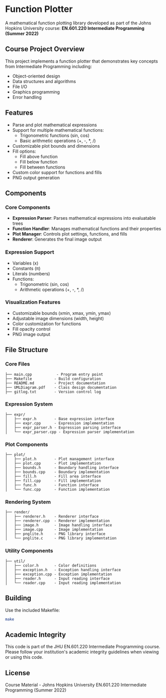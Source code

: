 # Function Plotter

A mathematical function plotting library developed as part of the Johns Hopkins University course:
**EN.601.220 Intermediate Programming (Summer 2022)**

## Course Project Overview

This project implements a function plotter that demonstrates key concepts from Intermediate Programming including:
- Object-oriented design
- Data structures and algorithms
- File I/O
- Graphics programming
- Error handling

## Features

- Parse and plot mathematical expressions
- Support for multiple mathematical functions:
  - Trigonometric functions (sin, cos)
  - Basic arithmetic operations (+, -, *, /)
- Customizable plot bounds and dimensions
- Fill options:
  - Fill above function
  - Fill below function
  - Fill between functions
- Custom color support for functions and fills
- PNG output generation

## Components

### Core Components

- **Expression Parser**: Parses mathematical expressions into evaluatable trees
- **Function Handler**: Manages mathematical functions and their properties
- **Plot Manager**: Controls plot settings, functions, and fills
- **Renderer**: Generates the final image output

### Expression Support

- Variables (x)
- Constants (π)
- Literals (numbers)
- Functions:
  - Trigonometric (sin, cos)
  - Arithmetic operations (+, -, *, /)

### Visualization Features

- Customizable bounds (xmin, xmax, ymin, ymax)
- Adjustable image dimensions (width, height)
- Color customization for functions
- Fill opacity control
- PNG image output

## File Structure

### Core Files
```
├── main.cpp           - Program entry point
├── Makefile          - Build configuration
├── README.md         - Project documentation
├── UMLDiagram.pdf    - Class design documentation
├── gitlog.txt        - Version control log
```

### Expression System
```
├── expr/
│   ├── expr.h        - Base expression interface
│   ├── expr.cpp      - Expression implementation
│   ├── expr_parser.h - Expression parsing interface
│   └── expr_parser.cpp - Expression parser implementation
```

### Plot Components
```
├── plot/
│   ├── plot.h        - Plot management interface
│   ├── plot.cpp      - Plot implementation
│   ├── bounds.h      - Boundary handling interface
│   ├── bounds.cpp    - Boundary implementation
│   ├── fill.h        - Fill area interface
│   ├── fill.cpp      - Fill implementation
│   ├── func.h        - Function interface
│   └── func.cpp      - Function implementation
```

### Rendering System
```
├── render/
│   ├── renderer.h    - Renderer interface
│   ├── renderer.cpp  - Renderer implementation
│   ├── image.h       - Image handling interface
│   ├── image.cpp     - Image implementation
│   ├── pnglite.h     - PNG library interface
│   └── pnglite.c     - PNG library implementation
```

### Utility Components
```
├── util/
│   ├── color.h       - Color definitions
│   ├── exception.h   - Exception handling interface
│   ├── exception.cpp - Exception implementation
│   ├── reader.h      - Input reading interface
│   └── reader.cpp    - Input reading implementation
```
## Building

Use the included Makefile:

```bash
make
```

## Academic Integrity

This code is part of the JHU EN.601.220 Intermediate Programming course. Please follow your institution's academic integrity guidelines when viewing or using this code.

## License

Course Material - Johns Hopkins University EN.601.220 Intermediate Programming (Summer 2022)
